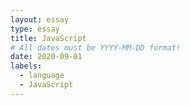 ```yaml
---
layout: essay
type: essay
title: JavaScript 
# All dates must be YYYY-MM-DD format!
date: 2020-09-01
labels:
  - language
  - JavaScript
---
```




